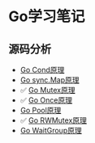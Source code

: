 # Go学习笔记
## 源码分析

- [Go Cond原理](/go/cond.md)
- [Go sync.Map原理](/go/map.md)
- ✅ [Go Mutex原理](/go/mutex.md)
- ✅ [Go Once原理](/go/once.md)
- [Go Pool原理](/go/pool.md)
- ✅ [Go RWMutex原理](/go/rwmutex.md)
- [Go WaitGroup原理](/go/waitgroup.md)
